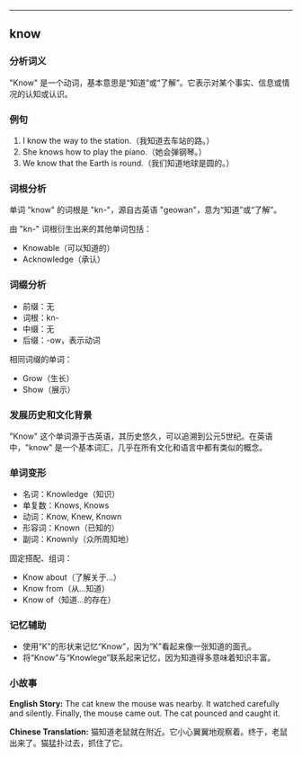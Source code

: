 
---------------
## know
### 分析词义
"Know" 是一个动词，基本意思是“知道”或“了解”。它表示对某个事实、信息或情况的认知或认识。

### 例句
1. I know the way to the station.（我知道去车站的路。）
2. She knows how to play the piano.（她会弹钢琴。）
3. We know that the Earth is round.（我们知道地球是圆的。）

### 词根分析
单词 "know" 的词根是 "kn-"，源自古英语 "geowan"，意为“知道”或“了解”。

由 "kn-" 词根衍生出来的其他单词包括：
- Knowable（可以知道的）
- Acknowledge（承认）

### 词缀分析
- 前缀：无
- 词根：kn-
- 中缀：无
- 后缀：-ow，表示动词

相同词缀的单词：
- Grow（生长）
- Show（展示）

### 发展历史和文化背景
"Know" 这个单词源于古英语，其历史悠久，可以追溯到公元5世纪。在英语中，"know" 是一个基本词汇，几乎在所有文化和语言中都有类似的概念。

### 单词变形
- 名词：Knowledge（知识）
- 单复数：Knows, Knows
- 动词：Know, Knew, Known
- 形容词：Known（已知的）
- 副词：Knownly（众所周知地）

固定搭配、组词：
- Know about（了解关于...）
- Know from（从...知道）
- Know of（知道...的存在）

### 记忆辅助
- 使用“K”的形状来记忆“Know”，因为“K”看起来像一张知道的面孔。
- 将“Know”与“Knowlege”联系起来记忆，因为知道得多意味着知识丰富。

### 小故事
**English Story:**
The cat knew the mouse was nearby. It watched carefully and silently. Finally, the mouse came out. The cat pounced and caught it.

**Chinese Translation:**
猫知道老鼠就在附近。它小心翼翼地观察着。终于，老鼠出来了。猫猛扑过去，抓住了它。

